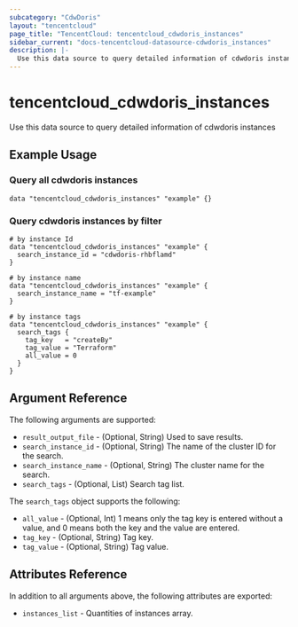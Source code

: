 ```yaml
---
subcategory: "CdwDoris"
layout: "tencentcloud"
page_title: "TencentCloud: tencentcloud_cdwdoris_instances"
sidebar_current: "docs-tencentcloud-datasource-cdwdoris_instances"
description: |-
  Use this data source to query detailed information of cdwdoris instances
---
```


# tencentcloud_cdwdoris_instances

Use this data source to query detailed information of cdwdoris instances

## Example Usage

### Query all cdwdoris instances

```hcl
data "tencentcloud_cdwdoris_instances" "example" {}
```

### Query cdwdoris instances by filter

```hcl
# by instance Id
data "tencentcloud_cdwdoris_instances" "example" {
  search_instance_id = "cdwdoris-rhbflamd"
}

# by instance name
data "tencentcloud_cdwdoris_instances" "example" {
  search_instance_name = "tf-example"
}

# by instance tags
data "tencentcloud_cdwdoris_instances" "example" {
  search_tags {
    tag_key   = "createBy"
    tag_value = "Terraform"
    all_value = 0
  }
}
```

## Argument Reference

The following arguments are supported:

* `result_output_file` - (Optional, String) Used to save results.
* `search_instance_id` - (Optional, String) The name of the cluster ID for the search.
* `search_instance_name` - (Optional, String) The cluster name for the search.
* `search_tags` - (Optional, List) Search tag list.

The `search_tags` object supports the following:

* `all_value` - (Optional, Int) 1 means only the tag key is entered without a value, and 0 means both the key and the value are entered.
* `tag_key` - (Optional, String) Tag key.
* `tag_value` - (Optional, String) Tag value.

## Attributes Reference

In addition to all arguments above, the following attributes are exported:

* `instances_list` - Quantities of instances array.



